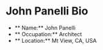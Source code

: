 # John Panelli Bio

- ** Name:** John Panelli
- ** Occupation:** Architect
- ** Location:** Mt View, CA, USA

